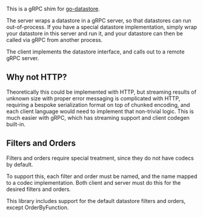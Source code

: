 This is a gRPC shim for [go-datastore](https://github.com/ipfs/go-datastore). 

The server wraps a datastore in a gRPC server, so that datastores can run out-of-process. If you have a special datastore implementation, simply wrap your datastore in this server and run it, and your datastore can then be called via gRPC from another process.

The client implements the datastore interface, and calls out to a remote gRPC server.

## Why not HTTP?
Theoretically this could be implemented with HTTP, but streaming results of unknown size with proper error messaging is complicated with HTTP, requiring a bespoke serialization format on top of chunked encoding, and each client language would need to implement that non-trivial logic. This is much easier with gRPC, which has streaming support and client codegen built-in.

## Filters and Orders
Filters and orders require special treatment, since they do not have codecs by default.

To support this, each filter and order must be named, and the name mapped to a codec implementation. Both client and server must do this for the desired filters and orders.

This library includes support for the default datastore filters and orders, except OrderByFunction.
